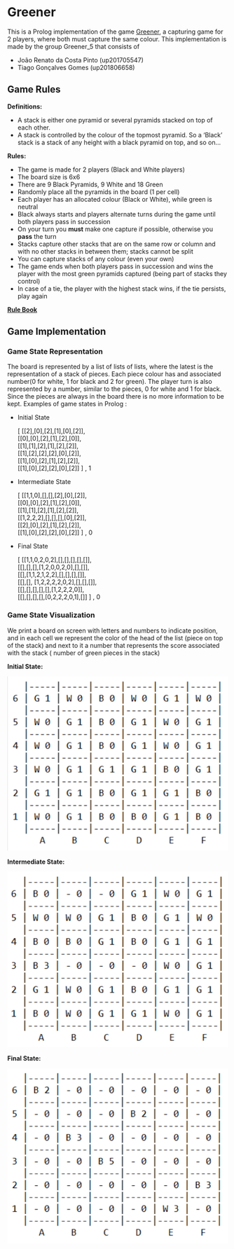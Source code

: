 # Greener

This is a Prolog implementation of the game [Greener](https://nestorgames.com/#green_detail), a capturing game for 2 players, where both must capture the same colour.
This implementation is made by the group Greener_5 that consists of

- João Renato da Costa Pinto (up201705547)
- Tiago Gonçalves Gomes (up201806658)

## Game Rules

**Definitions:**
- A stack is either  one pyramid or several pyramids stacked on top of each other.
- A stack is controlled by the colour of the topmost pyramid. So a ‘Black’ stack is a stack of any height with a black pyramid on top, and so on...

**Rules:**
- The game is made for 2 players (Black and White players)
- The board size is 6x6
- There are 9 Black Pyramids, 9 White and 18 Green
- Randomly place all the pyramids in the board (1 per cell)
- Each player has an allocated colour (Black or White), while green is neutral
- Black always starts and players alternate turns during the game until both players pass in succession
- On your turn you **must** make one capture if possible, otherwise you **pass** the turn
- Stacks capture other stacks that are on the same row or column and with no other stacks in between them; stacks cannot be split
- You can capture stacks of any colour (even your own)
- The game ends when both players pass in succession and wins the player with the most green pyramids captured (being part of stacks they control)
- In case of a tie, the player with the highest stack wins, if the tie persists, play again

[**Rule Book**](https://nestorgames.com/rulebooks/GREENGREENERGREENEST_EN.pdf)

## Game Implementation

### Game State Representation

The board is represented by a list of lists of lists, where the latest is the representation of a stack of pieces. Each piece colour has and associated number(0 for white, 1 for black and 2 for green). The player turn is also represented by a number, similar to the pieces, 0 for white and 1 for black.
 Since the pieces are always in the board there is no more information to be kept.
 Examples of game states in Prolog :

- Initial State


	[	[[2],[0],[2],[1],[0],[2]],</br>
		[[0],[0],[2],[1],[2],[0]],</br>
		[[1],[1],[2],[1],[2],[2]],</br>
		[[1],[2],[2],[2],[0],[2]],</br>
		[[1],[0],[2],[1],[2],[2]],</br>
		[[1],[0],[2],[2],[0],[2]]	] , 1

- Intermediate State

	[	[[1,1,0],[],[],[2],[0],[2]],</br>
		[[0],[0],[2],[1],[2],[0]],</br>
		[[1],[1],[2],[1],[2],[2]],</br>
		[[1,2,2,2],[],[],[],[0],[2]],</br>
		[[2],[0],[2],[1],[2],[2]],</br>
		[[1],[0],[2],[2],[0],[2]]	] , 0
        
- Final State

	[	[[1,1,0,2,0,2],[],[],[],[],[]],</br>
		[[],[],[],[1,2,0,0,2,0],[],[]],</br>
		[[],[1,1,2,1,2,2],[],[],[],[]],</br>
		[[],[], [1,2,2,2,2,0,2],[],[],[]],</br>
		[[],[],[],[],[],[1,2,2,2,0]],</br>
		[[],[],[],[],[0,2,2,2,0,1],[]]	] , 0
        
### Game State Visualization

We print a board on screen with letters and numbers to indicate position, and in each cell we represent the color of the head of the list (piece on top of the stack) and next to it a number that represents the score associated with the stack ( number of green pieces in the stack)

**Initial State:**

![Initial State](https://github.com/tiagoogomess/PLOG_PROJ1_2021/blob/main/images/initial_board.png?raw=true)

**Intermediate State:**

![Initial State](https://github.com/tiagoogomess/PLOG_PROJ1_2021/blob/main/images/intermediate_board.png?raw=true)

**Final State:**

![Initial State](https://github.com/tiagoogomess/PLOG_PROJ1_2021/blob/main/images/final_board.png?raw=true)
